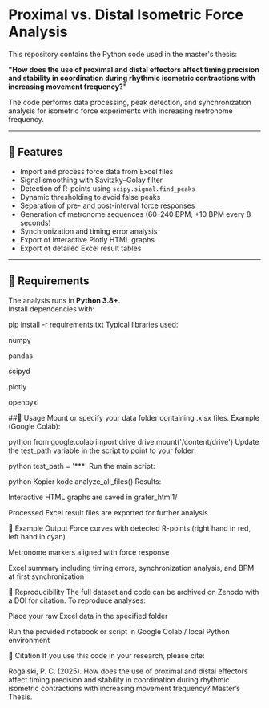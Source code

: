 # Proximal vs. Distal Isometric Force Analysis

This repository contains the Python code used in the master's thesis:

**"How does the use of proximal and distal effectors affect timing precision and stability in coordination during rhythmic isometric contractions with increasing movement frequency?"**

The code performs data processing, peak detection, and synchronization analysis for isometric force experiments with increasing metronome frequency.  

---

## 🔹 Features
- Import and process force data from Excel files
- Signal smoothing with Savitzky–Golay filter
- Detection of R-points using `scipy.signal.find_peaks`
- Dynamic thresholding to avoid false peaks
- Separation of pre- and post-interval force responses
- Generation of metronome sequences (60–240 BPM, +10 BPM every 8 seconds)
- Synchronization and timing error analysis
- Export of interactive Plotly HTML graphs
- Export of detailed Excel result tables

---

## 🔹 Requirements
The analysis runs in **Python 3.8+**.  
Install dependencies with:


pip install -r requirements.txt
Typical libraries used:

numpy

pandas

scipyd

plotly

openpyxl

##🔹 Usage
Mount or specify your data folder containing .xlsx files.
Example (Google Colab):

python
from google.colab import drive
drive.mount('/content/drive')
Update the test_path variable in the script to point to your folder:

python
test_path = '***'
Run the main script:

python
Kopier kode
analyze_all_files()
Results:

Interactive HTML graphs are saved in grafer_html1/

Processed Excel result files are exported for further analysis

🔹 Example Output
Force curves with detected R-points (right hand in red, left hand in cyan)

Metronome markers aligned with force response

Excel summary including timing errors, synchronization analysis, and BPM at first synchronization

🔹 Reproducibility
The full dataset and code can be archived on Zenodo with a DOI for citation.
To reproduce analyses:

Place your raw Excel data in the specified folder

Run the provided notebook or script in Google Colab / local Python environment

🔹 Citation
If you use this code in your research, please cite:

Rogalski, P. C. (2025). How does the use of proximal and distal effectors affect timing precision and stability in coordination during rhythmic isometric contractions with increasing movement frequency? Master’s Thesis.
